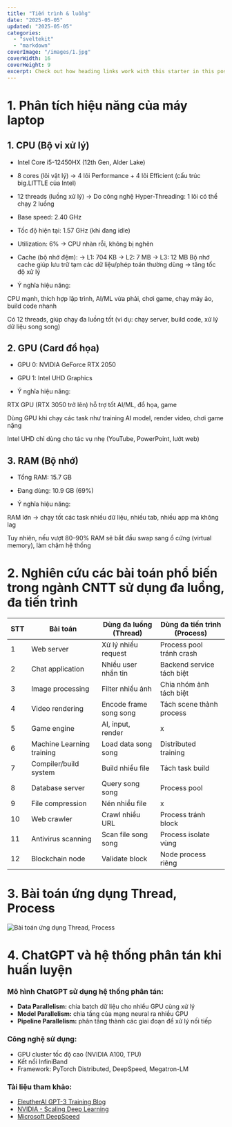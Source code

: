 ```yaml
---
title: "Tiến trình & luồng"
date: "2025-05-05"
updated: "2025-05-05"
categories:
  - "sveltekit"
  - "markdown"
coverImage: "/images/1.jpg"
coverWidth: 16
coverHeight: 9
excerpt: Check out how heading links work with this starter in this post.
---
```

# 1. Phân tích hiệu năng của máy laptop
## 1. CPU (Bộ vi xử lý)

- Intel Core i5-12450HX (12th Gen, Alder Lake)

- 8 cores (lõi vật lý)
→ 4 lõi Performance + 4 lõi Efficient (cấu trúc big.LITTLE của Intel)

- 12 threads (luồng xử lý)
→ Do công nghệ Hyper-Threading: 1 lõi có thể chạy 2 luồng

- Base speed: 2.40 GHz

- Tốc độ hiện tại: 1.57 GHz (khi đang idle)

- Utilization: 6% → CPU nhàn rỗi, không bị nghẽn

- Cache (bộ nhớ đệm):
→ L1: 704 KB
→ L2: 7 MB
→ L3: 12 MB
Bộ nhớ cache giúp lưu trữ tạm các dữ liệu/phép toán thường dùng → tăng tốc độ xử lý

-  Ý nghĩa hiệu năng:

CPU mạnh, thích hợp lập trình, AI/ML vừa phải, chơi game, chạy máy ảo, build code nhanh

Có 12 threads, giúp chạy đa luồng tốt (ví dụ: chạy server, build code, xử lý dữ liệu song song)

## 2. GPU (Card đồ họa)

- GPU 0: NVIDIA GeForce RTX 2050

- GPU 1: Intel UHD Graphics

- Ý nghĩa hiệu năng:

RTX GPU (RTX 3050 trở lên) hỗ trợ tốt AI/ML, đồ họa, game

Dùng GPU khi chạy các task như training AI model, render video, chơi game nặng

Intel UHD chỉ dùng cho tác vụ nhẹ (YouTube, PowerPoint, lướt web)

## 3. RAM (Bộ nhớ)

- Tổng RAM: 15.7 GB

- Đang dùng: 10.9 GB (69%)

- Ý nghĩa hiệu năng:

RAM lớn → chạy tốt các task nhiều dữ liệu, nhiều tab, nhiều app mà không lag

Tuy nhiên, nếu vượt 80–90% RAM sẽ bắt đầu swap sang ổ cứng (virtual memory), làm chậm hệ thống
# 2. Nghiên cứu các bài toán phổ biến trong ngành CNTT sử dụng đa luồng, đa tiến trình
| **STT** | **Bài toán**              | **Dùng đa luồng (Thread)** | **Dùng đa tiến trình (Process)** |
| ------- | ------------------------- | -------------------------- | -------------------------------- |
| 1       | Web server                |  Xử lý nhiều request     |  Process pool tránh crash      |
| 2       | Chat application          |  Nhiều user nhắn tin     |  Backend service tách biệt     |
| 3       | Image processing          |  Filter nhiều ảnh        |  Chia nhóm ảnh tách biệt       |
| 4       | Video rendering           |  Encode frame song song  |  Tách scene thành process      |
| 5       | Game engine               |  AI, input, render       | x                                |
| 6       | Machine Learning training |  Load data song song     |  Distributed training          |
| 7       | Compiler/build system     |  Build nhiều file        |  Tách task build               |
| 8       | Database server           |  Query song song         |  Process pool                  |
| 9       | File compression          |  Nén nhiều file          | x                                |
| 10      | Web crawler               |  Crawl nhiều URL         |  Process tránh block           |
| 11      | Antivirus scanning        |  Scan file song song     |  Process isolate vùng          |
| 12      | Blockchain node           |  Validate block          |  Node process riêng            |

# 3. Bài toán ứng dụng Thread, Process
![Bài toán ứng dụng Thread, Process](/images/bai3.jpg)



# 4. ChatGPT và hệ thống phân tán khi huấn luyện


### Mô hình ChatGPT sử dụng hệ thống phân tán:
- **Data Parallelism:** chia batch dữ liệu cho nhiều GPU cùng xử lý
- **Model Parallelism:** chia tầng của mạng neural ra nhiều GPU
- **Pipeline Parallelism:** phân tầng thành các giai đoạn để xử lý nối tiếp

### Công nghệ sử dụng:
- GPU cluster tốc độ cao (NVIDIA A100, TPU)
- Kết nối InfiniBand
- Framework: PyTorch Distributed, DeepSpeed, Megatron-LM

### Tài liệu tham khảo:
- [EleutherAI GPT-3 Training Blog](https://blog.eleuther.ai/gpt3-model-training/)
- [NVIDIA - Scaling Deep Learning](https://developer.nvidia.com/blog/large-language-model-training-gpu-clusters/)
- [Microsoft DeepSpeed](https://www.microsoft.com/en-us/research/project/deepspeed/)